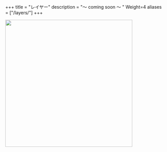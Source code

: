 +++
title = "レイヤー"
description = "〜 coming soon 〜 "
Weight=4
aliases = ["/layers/"]
+++

<img src="http://apps.esrij.com/arcgis-dev/guide/img/core-concepts/5063.jpg" width="400px">



